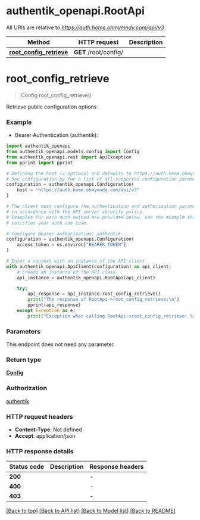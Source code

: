 # authentik_openapi.RootApi

All URIs are relative to *https://auth.home.ohmymndy.com/api/v3*

Method | HTTP request | Description
------------- | ------------- | -------------
[**root_config_retrieve**](RootApi.md#root_config_retrieve) | **GET** /root/config/ | 


# **root_config_retrieve**
> Config root_config_retrieve()



Retrieve public configuration options

### Example

* Bearer Authentication (authentik):

```python
import authentik_openapi
from authentik_openapi.models.config import Config
from authentik_openapi.rest import ApiException
from pprint import pprint

# Defining the host is optional and defaults to https://auth.home.ohmymndy.com/api/v3
# See configuration.py for a list of all supported configuration parameters.
configuration = authentik_openapi.Configuration(
    host = "https://auth.home.ohmymndy.com/api/v3"
)

# The client must configure the authentication and authorization parameters
# in accordance with the API server security policy.
# Examples for each auth method are provided below, use the example that
# satisfies your auth use case.

# Configure Bearer authorization: authentik
configuration = authentik_openapi.Configuration(
    access_token = os.environ["BEARER_TOKEN"]
)

# Enter a context with an instance of the API client
with authentik_openapi.ApiClient(configuration) as api_client:
    # Create an instance of the API class
    api_instance = authentik_openapi.RootApi(api_client)

    try:
        api_response = api_instance.root_config_retrieve()
        print("The response of RootApi->root_config_retrieve:\n")
        pprint(api_response)
    except Exception as e:
        print("Exception when calling RootApi->root_config_retrieve: %s\n" % e)
```



### Parameters

This endpoint does not need any parameter.

### Return type

[**Config**](Config.md)

### Authorization

[authentik](../README.md#authentik)

### HTTP request headers

 - **Content-Type**: Not defined
 - **Accept**: application/json

### HTTP response details

| Status code | Description | Response headers |
|-------------|-------------|------------------|
**200** |  |  -  |
**400** |  |  -  |
**403** |  |  -  |

[[Back to top]](#) [[Back to API list]](../README.md#documentation-for-api-endpoints) [[Back to Model list]](../README.md#documentation-for-models) [[Back to README]](../README.md)

